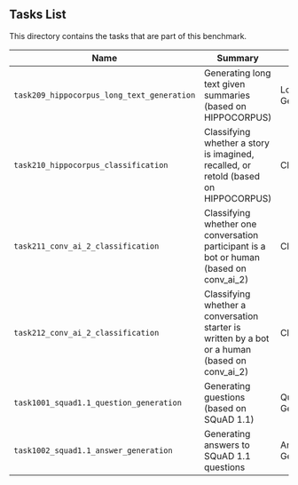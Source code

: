 ## Tasks List 

This directory contains the tasks that are part of this benchmark. 


Name | Summary | Category
---- | ----------- | --------
`task209_hippocorpus_long_text_generation` | Generating long text given summaries (based on HIPPOCORPUS) | Long Text Generation
`task210_hippocorpus_classification` | Classifying whether a story is imagined, recalled, or retold (based on HIPPOCORPUS) | Classification
`task211_conv_ai_2_classification` | Classifying whether one conversation participant is a bot or human (based on conv_ai_2) | Classification
`task212_conv_ai_2_classification` | Classifying whether a conversation starter is written by a bot or a human (based on conv_ai_2) | Classification
`task1001_squad1.1_question_generation` | Generating guestions (based on SQuAD 1.1) | Question Generation  
`task1002_squad1.1_answer_generation` | Generating answers to SQuAD 1.1 questions | Answer Generation